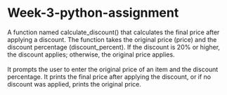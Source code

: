 # Week-3-python-assignment

A function named calculate_discount() that calculates the final price after applying a discount. The function takes the original price (price) and the discount percentage (discount_percent). If the discount is 20% or higher, the discount applies; otherwise, the original price applies.<br>
<br>
It prompts the user to enter the original price of an item and the discount percentage. It prints the final price after applying the discount, or if no discount was applied, prints the original price.
